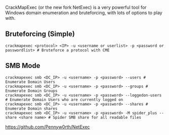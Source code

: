 CrackMapExec (or the new fork NetExec) is a very powerful tool for Windows domain enumeration and bruteforcing, with lots of options to play with. 

## Bruteforcing (Simple)
```shell
crackmapexec <protocol> <IP> -u <username or userlist> -p <password or passwordlist> # Bruteforce a protocol with CME
```
## SMB Mode
```shell
crackmapexec smb <DC_IP> -u <username> -p <password> --users # Enumerate Domain Users
crackmapexec smb <DC_IP> -u <username> -p <password> --groups # Enumerate Domain Groups
crackmapexec smb <DC_IP> -u <username> -p <password> --loggedon-users # Enumerate Domain Users who are currently logged on
crackmapexec smb <DC_IP> -u <username> -p <password> --shares # Enumerate Domain shares
crackmapexec smb <DC_IP> -u <username> -p <password> -M spider_plus --share <share name> # Spider SMB share for all readable files
```

https://github.com/Pennyw0rth/NetExec
